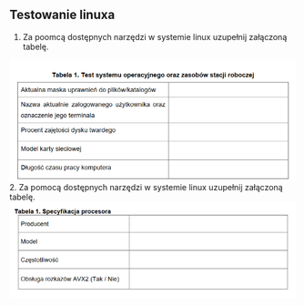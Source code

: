 ## Testowanie linuxa
1. Za poomcą dostępnych narzędzi w systemie linux uzupełnij załączoną tabelę.
<img src="https://github.com/wojcieh/INF02/blob/main/administracja%20systemami%20operacyjnymi/zadania/linux/img/linux1.png">
2. Za pomocą dostępnych narzędzi w systemie linux uzupełnij załączoną tabelę.
<img src="https://github.com/wojcieh/INF02/blob/main/administracja%20systemami%20operacyjnymi/zadania/linux/img/linux2.png">
